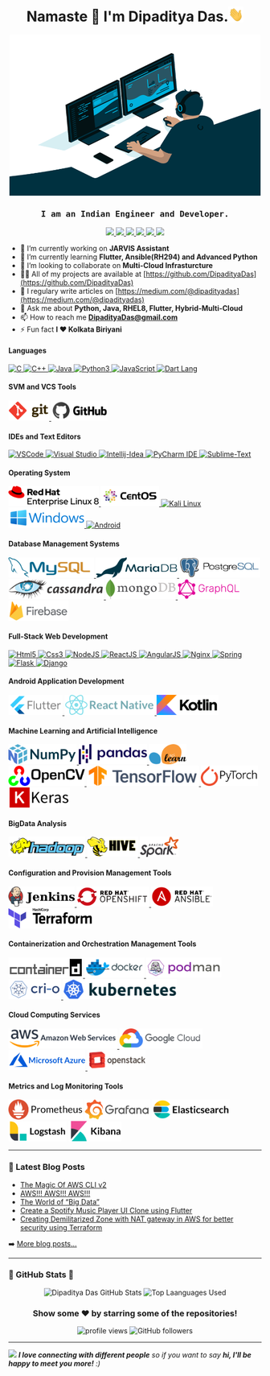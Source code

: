 <h1 align="center">Namaste 🙏 I'm Dipaditya Das.<img src="https://github.com/DipadityaDas/DipadityaDas/raw/master/img/wave.gif" width="6%"></h1>
<p align="center"><img alt="GIF" src="https://github.com/DipadityaDas/DipadityaDas/raw/master/img/code.gif" width="500" height="320"/></p>
<h3 align="center"><samp>I am an Indian Engineer and Developer.</samp></h3>

<div align="center">

[ <img src="https://img.icons8.com/color/100/000000/medium-logo.svg"    width="30"> ](https://dipadityadas.medium.com/)
[ <img src="https://img.icons8.com/fluent/100/000000/twitter.svg"       width="30"> ](https://twitter.com/dipadityadas)
[ <img src="https://img.icons8.com/fluent/100/000000/linkedin.svg"      width="30"> ](https://linkedin.com/in/DipadityaDas)
[ <img src="https://img.icons8.com/fluent/100/000000/facebook-new.svg"  width="30"> ](https://www.facebook.com/dipaditya.das)
[ <img src="https://img.icons8.com/fluent/100/000000/instagram-new.svg" width="30"> ](https://instagram.com/dipaditya_das/)
[ <img src="https://img.icons8.com/fluent/100/000000/gmail--v2.svg"     width="30"> ](mailto:DipadityaDas@gmail.com)

</div>

- 🔭 I’m currently working on **JARVIS Assistant**
- 🌱 I’m currently learning **Flutter, Ansible(RH294) and Advanced Python**
- 👯 I’m looking to collaborate on **Multi-Cloud Infrasturcture**
- 👨‍💻 All of my projects are available at [https://github.com/DipadityaDas](https://github.com/DipadityaDas)
- 📝 I regulary write articles on [https://medium.com/@dipadityadas](https://medium.com/@dipadityadas)
- 💬 Ask me about **Python, Java, RHEL8, Flutter, Hybrid-Multi-Cloud**
- 📫 How to reach me **DipadityaDas@gmail.com**
- ⚡ Fun fact **I ❤ Kolkata Biriyani**

#### Languages

[ <img height="40" title="C"             alt="C"          src="https://img.icons8.com/color/100/000000/c-programming.svg"/> ]()
[ <img height="40" title="C++"           alt="C++"        src="https://img.icons8.com/color/100/000000/c-plus-plus-logo.svg"/> ]()
[ <img height="40" title="Java"          alt="Java"       src="https://img.icons8.com/color/100/000000/java-coffee-cup-logo.svg"/> ]()
[ <img height="40" title="Python3"       alt="Python3"    src="https://img.icons8.com/color/100/000000/python.svg"/> ]()
[ <img height="40" title="JavaScript"    alt="JavaScript" src="https://img.icons8.com/color/100/000000/javascript.svg"/> ]()
[ <img height="40" title="Dart Language" alt="Dart Lang"  src="https://img.icons8.com/color/100/000000/dart.svg"/> ]()

#### SVM and VCS Tools

[ <img height="40" title="Git"    alt="Git"    src="https://github.com/DipadityaDas/DipadityaDas/raw/master/img/git.svg"/> ]()
[ <img height="40" title="GitHub" alt="GitHub" src="https://github.com/DipadityaDas/DipadityaDas/raw/master/img/github.svg"/> ]()

#### IDEs and Text Editors

[ <img height="40" title="Visual Studio Code" alt="VSCode"        src="https://img.icons8.com/fluent/100/000000/visual-studio-code-2019.svg"/> ]()
[ <img height="40" title="Visual Studio"      alt="Visual Studio" src="https://img.icons8.com/fluent/100/000000/visual-studio-2019.svg"     /> ]()
[ <img height="40" title="Intellij IDEA"      alt="Intellij-Idea" src="https://img.icons8.com/color/100/000000/intellij-idea.svg"           /> ]()
[ <img height="40" title="PyCharm IDE"        alt="PyCharm IDE"   src="https://img.icons8.com/color/100/000000/pycharm.svg"                 /> ]()
[ <img height="40" title="Sublime Text"       alt="Sublime-Text"  src="https://img.icons8.com/fluent/100/000000/sublime-text.svg"           /> ]()

#### Operating System

[ <img height="40" title="Red Hat Linux 8" alt="Red Hat Linux" src="https://github.com/DipadityaDas/DipadityaDas/raw/master/img/RHEL8.svg"/> ]()
[ <img height="40" title="CentOS 8"        alt="CentOS 8"      src="https://github.com/DipadityaDas/DipadityaDas/raw/master/img/centos.svg"/> ]()
[ <img height="40" title="Kali Linux"      alt="Kali Linux"    src="https://img.icons8.com/color/100/000000/kali-linux.svg"/> ]()
[ <img height="40" title="Windows 10"      alt="Windows 10"    src="https://github.com/DipadityaDas/DipadityaDas/raw/master/img/Windows.svg"/> ]()
[ <img height="40" title="Android OS"      alt="Android"       src="https://img.icons8.com/fluent/100/000000/android-os.svg"/> ]()

#### Database Management Systems

[ <img height="40" title="MySQL"      alt="MySQL"      src="https://github.com/DipadityaDas/DipadityaDas/raw/master/img/mysql.svg"/> ]()
[ <img height="40" title="MariaDB"    alt="MariaDB"    src="https://github.com/DipadityaDas/DipadityaDas/raw/master/img/mariadb.svg"/> ]()
[ <img height="40" title="PostgreSQL" alt="PostgreSQL" src="https://github.com/DipadityaDas/DipadityaDas/raw/master/img/postgresql.svg"/> ]()
[ <img height="40" title="Cassandra"  alt="Cassandra"  src="https://github.com/DipadityaDas/DipadityaDas/raw/master/img/cassandra.svg"/> ]()
[ <img height="40" title="MongoDB"    alt="MongoDB"    src="https://github.com/DipadityaDas/DipadityaDas/raw/master/img/mongodb.svg"/> ]()
[ <img height="40" title="GraphQL"    alt="GraphQL"    src="https://github.com/DipadityaDas/DipadityaDas/raw/master/img/graphql.svg"/> ]()
[ <img height="40" title="Firebase"   alt="Firebase"   src="https://github.com/DipadityaDas/DipadityaDas/raw/master/img/firebase.svg"/> ]()

#### Full-Stack Web Development

[ <img height="40" title="HTML5"     alt="Html5"     src="https://img.icons8.com/color/100/000000/html-5.svg"/> ]()
[ <img height="40" title="CSS3"      alt="Css3"      src="https://img.icons8.com/color/100/000000/css3.svg"/> ]()
[ <img height="40" title="NodeJS"    alt="NodeJS"    src="https://img.icons8.com/color/100/000000/nodejs.svg"/> ]()
[ <img height="40" title="ReactJS"   alt="ReactJS"   src="https://www.vectorlogo.zone/logos/reactjs/reactjs-ar21.svg"/> ]()
[ <img height="40" title="AngularJS" alt="AngularJS" src="https://www.vectorlogo.zone/logos/angular/angular-ar21.svg"/> ]()
[ <img height="40" title="Nginx"     alt="Nginx"     src="https://www.vectorlogo.zone/logos/nginx/nginx-ar21.svg"/> ]()
[ <img height="40" title="Springio"  alt="Spring"    src="https://www.vectorlogo.zone/logos/springio/springio-ar21.svg"/> ]()
[ <img height="40" title="Flask"     alt="Flask"     src="https://www.vectorlogo.zone/logos/pocoo_flask/pocoo_flask-ar21.svg"/> ]()
[ <img height="40" title="Django"    alt="Django"    src="https://www.vectorlogo.zone/logos/djangoproject/djangoproject-ar21.svg"/> ]()

#### Android Application Development

[ <img height="40" title="Flutter"      alt="Flutter"      src="https://github.com/DipadityaDas/DipadityaDas/raw/master/img/flutter.svg"/> ]()
[ <img height="40" title="React Native" alt="React Native" src="https://github.com/DipadityaDas/DipadityaDas/raw/master/img/react.svg"  /> ]()
[ <img height="40" title="Kotlin"       alt="Kotlin"       src="https://github.com/DipadityaDas/DipadityaDas/raw/master/img/kotlin.svg" /> ]()

#### Machine Learning and Artificial Intelligence

[ <img height="40" title="NumPy"        alt="NumPy"        src="https://github.com/DipadityaDas/DipadityaDas/raw/master/img/numpy.svg"/> ]()
[ <img height="40" title="Pandas"       alt="Pandas"       src="https://github.com/DipadityaDas/DipadityaDas/raw/master/img/pandas.svg"/> ]()
[ <img height="40" title="Scikit-Learn" alt="Scikit-Learn" src="https://github.com/DipadityaDas/DipadityaDas/raw/master/img/scikit.svg"/> ]()
[ <img height="40" title="OpenCV"       alt="OpenCV"       src="https://github.com/DipadityaDas/DipadityaDas/raw/master/img/opencv.svg"/> ]()
[ <img height="40" title="TensorFlow"   alt="Tensorflow"   src="https://github.com/DipadityaDas/DipadityaDas/raw/master/img/tensorflow.svg"/> ]()
[ <img height="40" title="PyTorch"      alt="PyTorch"      src="https://github.com/DipadityaDas/DipadityaDas/raw/master/img/pytorch.svg"/> ]()
[ <img height="40" title="Keras"        alt="Keras"        src="https://github.com/DipadityaDas/DipadityaDas/raw/master/img/keras.svg"/> ]()

#### BigData Analysis

[ <img height="40" title="Apache Hadoop" alt="Apache Hadoop" src="https://github.com/DipadityaDas/DipadityaDas/raw/master/img/hadoop.svg"/> ]()
[ <img height="40" title="Apache Hive"   alt="Apache Hive"   src="https://github.com/DipadityaDas/DipadityaDas/raw/master/img/hive.svg"  /> ]()
[ <img height="40" title="Apache Spark"  alt="Apache Spark"  src="https://github.com/DipadityaDas/DipadityaDas/raw/master/img/spark.svg" /> ]()

#### Configuration and Provision Management Tools

[ <img height="40" title="Jenkins"   alt="Jenkins"   src="https://github.com/DipadityaDas/DipadityaDas/raw/master/img/jenkins.svg"  /> ]()
[ <img height="40" title="OpenShift" alt="OpenShift" src="https://github.com/DipadityaDas/DipadityaDas/raw/master/img/openshift.svg"/> ]()
[ <img height="40" title="Ansible"   alt="Ansible"   src="https://github.com/DipadityaDas/DipadityaDas/raw/master/img/ansible.svg"  /> ]()
[ <img height="40" title="Terraform" alt="Terraform" src="https://github.com/DipadityaDas/DipadityaDas/raw/master/img/terraform.svg"/> ]()

#### Containerization and Orchestration Management Tools

[ <img height="40" title="Containerd" alt="Containerd" src="https://github.com/DipadityaDas/DipadityaDas/raw/master/img/containerd.svg"/> ]()
[ <img height="40" title="Docker"     alt="Docker"     src="https://github.com/DipadityaDas/DipadityaDas/raw/master/img/docker.svg"    /> ]()
[ <img height="40" title="Podman"     alt="Podman"     src="https://github.com/DipadityaDas/DipadityaDas/raw/master/img/podman.svg"    /> ]()
[ <img height="40" title="Cri-O"      alt="Cri-O"      src="https://github.com/DipadityaDas/DipadityaDas/raw/master/img/crio.svg"      /> ]()
[ <img height="40" title="Kubernetes" alt="Kubernetes" src="https://github.com/DipadityaDas/DipadityaDas/raw/master/img/kubernetes.svg"/> ]()

#### Cloud Computing Services

[ <img height="40" title="Amazon Web Service"    alt="AWS"       src="https://github.com/DipadityaDas/DipadityaDas/raw/master/img/aws.svg"      /> ]()
[ <img height="40" title="Google Cloud Platform" alt="GCP"       src="https://github.com/DipadityaDas/DipadityaDas/raw/master/img/gcp.svg"      /> ]()
[ <img height="40" title="Microsoft Azure"       alt="Azure"     src="https://github.com/DipadityaDas/DipadityaDas/raw/master/img/azure.svg"    /> ]()
<code><img height="40" title="Openstack"             alt="Openstack" src="https://github.com/DipadityaDas/DipadityaDas/raw/master/img/openstack.svg"/></code>

#### Metrics and Log Monitoring Tools

<code><img height="40" title="Prometheus"    alt="Prometheus"    src="https://github.com/DipadityaDas/DipadityaDas/raw/master/img/prometheus.svg"   /></code>
<code><img height="40" title="Grafana"       alt="Grafana"       src="https://github.com/DipadityaDas/DipadityaDas/raw/master/img/grafana.svg"      /></code>
<code><img height="40" title="ElasticSearch" alt="Elasticsearch" src="https://github.com/DipadityaDas/DipadityaDas/raw/master/img/elasticsearch.svg"/></code>
<code><img height="40" title="Logstash"      alt="Logstash"      src="https://github.com/DipadityaDas/DipadityaDas/raw/master/img/logstash.svg"     /></code>
<code><img height="40" title="Kibana"        alt="Kibana"        src="https://github.com/DipadityaDas/DipadityaDas/raw/master/img/kibana.svg"       /></code>

---

### 📕 Latest Blog Posts

<!-- BLOG-POST-LIST:START -->
- [The Magic Of AWS CLI v2](https://medium.com/@dipadityadas/the-magic-of-aws-cli-v2-2b51df40c522?source=rss-78dbd39bd990------2)
- [AWS!!! AWS!!! AWS!!!](https://medium.com/@dipadityadas/aws-aws-aws-8b5396a7730c?source=rss-78dbd39bd990------2)
- [The World of “Big Data”](https://medium.com/@dipadityadas/the-world-of-big-data-e738fe725c93?source=rss-78dbd39bd990------2)
- [Create a Spotify Music Player UI Clone using Flutter](https://medium.com/@dipadityadas/create-a-spotify-music-player-ui-clone-using-flutter-46a6e4633e69?source=rss-78dbd39bd990------2)
- [Creating Demilitarized Zone with NAT gateway in AWS for better security using Terraform](https://medium.com/@dipadityadas/creating-demilitarized-zone-with-nat-gateway-in-aws-for-better-security-using-terraform-5b78df29849?source=rss-78dbd39bd990------2)
<!-- BLOG-POST-LIST:END -->

➡️ [More blog posts...](https://dipadityadas.medium.com/)

---

### 🚀 GitHub Stats 🚀

<div align="center">
<img alt="Dipaditya Das GitHub Stats" src="https://github-readme-stats-5i0uvjfd7.vercel.app/api?username=dipadityadas&theme=radical&hide=prs&show_icons=true&hide_border=true&include_all_commits=true&cache_seconds=60&text_color=a9fef7&icon_color=f8d847"/>
<img alt="Top Laanguages Used" src="https://github-readme-stats.dipadityadas.vercel.app/api/top-langs/?username=dipadityadas&layout=compact&theme=radical&hide_border=true&cache_seconds=1800&langs_count=8">
</div>
<div align="center">

### Show some ❤️ by starring some of the repositories!

<img src="https://gpvc.arturio.dev/dipadityadas" alt="profile views"/>  <img alt="GitHub followers" src="https://img.shields.io/github/followers/dipadityadas?style=social"/> 

</div>

---

<img src="https://media.giphy.com/media/LnQjpWaON8nhr21vNW/giphy.gif" width="60"> <em><b>I love connecting with different people</b> so if you want to say <b>hi, I'll be happy to meet you more!</b> :)</em>
